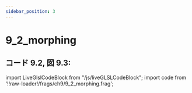 ```yaml
---
sidebar_position: 3
---
```


# 9_2_morphing
## コード 9.2, 図 9.3: 

import LiveGlslCodeBlock from "/js/liveGLSLCodeBlock";
import code from '!!raw-loader!/frags/ch9/9_2_morphing.frag';

<LiveGlslCodeBlock fragName='9_2_morphing.frag' fragCode={code} />

